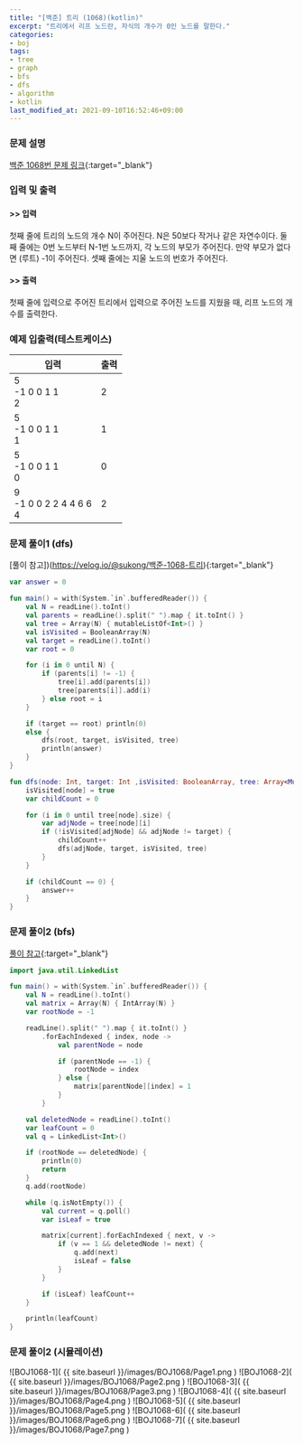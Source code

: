 ```yaml
---
title: "[백준] 트리 (1068)(kotlin)"
excerpt: "트리에서 리프 노드란, 자식의 개수가 0인 노드를 말한다."
categories:
- boj
tags:
- tree
- graph
- bfs
- dfs
- algorithm
- kotlin
last_modified_at: 2021-09-10T16:52:46+09:00
---
```



### 문제 설명
[백준 1068번 문제 링크](https://www.acmicpc.net/problem/1068#description){:target="_blank"}




### 입력 및 출력
#### >> 입력
첫째 줄에 트리의 노드의 개수 N이 주어진다. N은 50보다 작거나 같은 자연수이다. 둘째 줄에는 0번 노드부터 N\-1번 노드까지, 각 노드의 부모가 주어진다. 만약 부모가 없다면 (루트) \-1이 주어진다. 셋째 줄에는 지울 노드의 번호가 주어진다.



#### >> 출력
첫째 줄에 입력으로 주어진 트리에서 입력으로 주어진 노드를 지웠을 때, 리프 노드의 개수를 출력한다.





### 예제 입출력(테스트케이스)


|입력|출력|
|-----|------|
|5<br>\-1 0 0 1 1<br>2|2|
|5<br>\-1 0 0 1 1<br>1|1|
|5<br>\-1 0 0 1 1<br>0|0|
|9<br>\-1 0 0 2 2 4 4 6 6<br>4|2|




### 문제 풀이1 (dfs)
[풀이 참고])(https://velog.io/@sukong/백준-1068-트리){:target="_blank"}
```kotlin
var answer = 0

fun main() = with(System.`in`.bufferedReader()) {
    val N = readLine().toInt()
    val parents = readLine().split(" ").map { it.toInt() }
    val tree = Array(N) { mutableListOf<Int>() }
    val isVisited = BooleanArray(N)
    val target = readLine().toInt()
    var root = 0

    for (i in 0 until N) {
        if (parents[i] != -1) {
            tree[i].add(parents[i])
            tree[parents[i]].add(i)
        } else root = i
    }

    if (target == root) println(0)
    else {
        dfs(root, target, isVisited, tree)
        println(answer)
    }
}

fun dfs(node: Int, target: Int ,isVisited: BooleanArray, tree: Array<MutableList<Int>>) {
    isVisited[node] = true
    var childCount = 0

    for (i in 0 until tree[node].size) {
        var adjNode = tree[node][i]
        if (!isVisited[adjNode] && adjNode != target) {
            childCount++
            dfs(adjNode, target, isVisited, tree)
        }
    }

    if (childCount == 0) {
        answer++
    }
}
```




### 문제 풀이2 (bfs)
[풀이 참고](https://www.acmicpc.net/source/10751380){:target="_blank"}
```kotlin
import java.util.LinkedList

fun main() = with(System.`in`.bufferedReader()) {
    val N = readLine().toInt()
    val matrix = Array(N) { IntArray(N) }
    var rootNode = -1

    readLine().split(" ").map { it.toInt() }
        .forEachIndexed { index, node ->
            val parentNode = node

            if (parentNode == -1) {
                rootNode = index
            } else {
                matrix[parentNode][index] = 1
            }
        }

    val deletedNode = readLine().toInt()
    var leafCount = 0
    val q = LinkedList<Int>()

    if (rootNode == deletedNode) {
        println(0)
        return
    }
    q.add(rootNode)

    while (q.isNotEmpty()) {
        val current = q.poll()
        var isLeaf = true

        matrix[current].forEachIndexed { next, v ->
            if (v == 1 && deletedNode != next) {
                q.add(next)
                isLeaf = false
            }
        }

        if (isLeaf) leafCount++
    }

    println(leafCount)
}
```




### 문제 풀이2 (시뮬레이션)
![BOJ1068-1]( {{ site.baseurl }}/images/BOJ1068/Page1.png )
![BOJ1068-2]( {{ site.baseurl }}/images/BOJ1068/Page2.png )
![BOJ1068-3]( {{ site.baseurl }}/images/BOJ1068/Page3.png )
![BOJ1068-4]( {{ site.baseurl }}/images/BOJ1068/Page4.png )
![BOJ1068-5]( {{ site.baseurl }}/images/BOJ1068/Page5.png )
![BOJ1068-6]( {{ site.baseurl }}/images/BOJ1068/Page6.png )
![BOJ1068-7]( {{ site.baseurl }}/images/BOJ1068/Page7.png )
